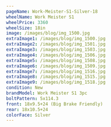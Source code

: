 ```yaml
---
pageName: Work-Meister-S1-Silver-18
wheelName: Work Meister S1
wheelPrice: 3360
wheelSize: 18in
image: /images/blog/img_1500.jpg
extraImage1: /images/blog/img_1500.jpg
extraImage2: /images/blog/img_1501.jpg
extraImage3: /images/blog/img_1503.jpg
extraImage4: /images/blog/img_1506.jpg
extraImage5: /images/blog/img_1508.jpg
extraImage6: /images/blog/img_1509.jpg
extraImage7: /images/blog/img_1516.jpg
extraImage8: /images/blog/img_1515.jpg
extraImage9: /images/blog/img_1518.jpg
condition: New
brandModel: Work Meister S1 3pc
boltPattern: 5x114.3
front: 18x9.5+24 (Big Brake Friendly)
rear: 18x10.5+24
colorFace: Silver
---
```

